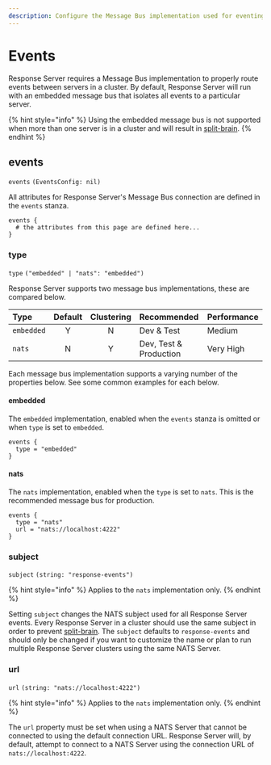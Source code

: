 ```yaml
---
description: Configure the Message Bus implementation used for eventing in Response Server.
---
```


# Events

Response Server requires a Message Bus implementation to properly route events between servers in a cluster. By default, Response Server will run with an embedded message bus that isolates all events to a particular server.

{% hint style="info" %}
Using the embedded message bus is not supported when more than one server is in a cluster and will result in [split-brain](https://en.wikipedia.org/wiki/Split-brain_%28computing%29).
{% endhint %}

## events

`events` `(EventsConfig: nil)`

All attributes for Response Server's Message Bus connection are defined in the `events` stanza.

```text
events {
  # the attributes from this page are defined here...
}
```

### type

`type` `("embedded" | "nats": "embedded")`

Response Server supports two message bus implementations, these are compared below.

| Type | Default | Clustering | Recommended | Performance |
| :--- | :---: | :---: | :--- | :--- |
| `embedded` | Y | N | Dev & Test | Medium |
| `nats` | N | Y | Dev, Test & Production | Very High |

Each message bus implementation supports a varying number of the properties below. See some common examples for each below.

#### **embedded**

The `embedded` implementation, enabled when the `events` stanza is omitted or when `type` is set to `embedded`.

```text
events {
  type = "embedded"
}
```

#### **nats**

The `nats` implementation, enabled when the `type` is set to `nats`. This is the recommended message bus for production.

```text
events {
  type = "nats"
  url = "nats://localhost:4222"
}
```

### subject

`subject` `(string: "response-events")`

{% hint style="info" %}
Applies to the `nats` implementation only.
{% endhint %}

Setting `subject` changes the NATS subject used for all Response Server events. Every Response Server in a cluster should use the same subject in order to prevent [split-brain](https://en.wikipedia.org/wiki/Split-brain_%28computing%29). The `subject` defaults to `response-events` and should only be changed if you want to customize the name or plan to run multiple Response Server clusters using the same NATS Server.

### url

`url` `(string: "nats://localhost:4222")`

{% hint style="info" %}
 Applies to the `nats` implementation only.
{% endhint %}

The `url` property must be set when using a NATS Server that cannot be connected to using the default connection URL. Response Server will, by default, attempt to connect to a NATS Server using the connection URL of `nats://localhost:4222`.

